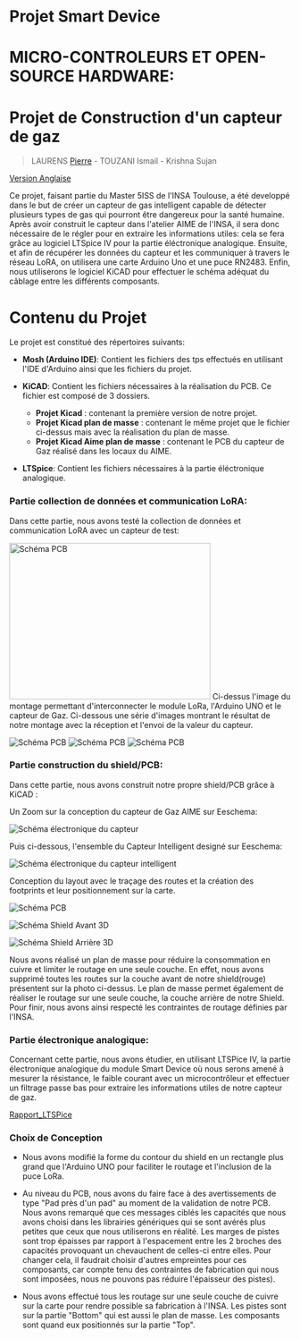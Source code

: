 
# Projet Smart Device
# MICRO-CONTROLEURS ET OPEN-SOURCE HARDWARE:
# Projet de Construction d'un capteur de gaz 
>LAURENS [Pierre](mailto:plaurens@etud.insa-toulouse.fr) - TOUZANI Ismail - Krishna Sujan


<a href="./README_EN.md">Version Anglaise</a>

Ce projet, faisant partie du Master 5ISS de l'INSA Toulouse, a été developpé dans le but de créer un capteur de gas intelligent capable de détecter plusieurs types de gas qui pourront être dangereux pour la santé humaine.
Après avoir construit le capteur dans l'atelier AIME de l'INSA, il sera donc nécessaire de le régler pour en extraire les informations utiles: cela se fera grâce au logiciel LTSpice IV pour la partie éléctronique analogique. Ensuite, et afin de récupérer les données du capteur et les communiquer à travers le réseau LoRA, on utilisera une carte Arduino Uno et une puce RN2483. Enfin, nous utiliserons le logiciel KiCAD pour effectuer le schéma adéquat du câblage entre les différents composants.

# Contenu du Projet
Le projet est constitué des répertoires suivants:
-   **Mosh (Arduino IDE)**: Contient les fichiers des tps effectués en utilisant l'IDE d'Arduino ainsi que les fichiers du projet.

-   **KiCAD**: Contient les fichiers nécessaires à la réalisation du PCB.
Ce fichier est composé de 3 dossiers.
    - **Projet Kicad** : contenant la première version de notre projet.
    - **Projet Kicad plan de masse** : contenant le même projet que le fichier ci-dessus mais avec la réalisation du plan de masse.
    - **Projet Kicad Aime plan de masse** : contenant le PCB du capteur de Gaz réalisé dans les locaux du AIME.

-   **LTSpice**: Contient les fichiers nécessaires à la partie éléctronique analogique.

  
### Partie collection de données et communication LoRA: 
Dans cette partie, nous avons testé la collection de données et communication LoRA avec un capteur de test:

<img width="360" height="280" src="Mosh/images_Mosh/image_mosh_final.jpg" title="Schéma PCB">
Ci-dessus l'image du montage permettant d'interconnecter le module LoRa, l'Arduino UNO et le capteur de Gaz.
Ci-dessous une série d'images montrant le résultat de notre montage avec la réception et l'envoi de la valeur du capteur.

![Schéma PCB](/Mosh/images_Mosh/result_pot_dernierevaleur.png)
![Schéma PCB](/Mosh/images_Mosh/Resultat_potentiometre.png)
![Schéma PCB](/Mosh/images_Mosh/valeur_internetthings.png)
### Partie construction du shield/PCB: 
Dans cette partie, nous avons construit notre propre shield/PCB grâce à KiCAD :

Un Zoom sur la conception du capteur de Gaz AIME sur Eeschema:

![Schéma électronique du capteur](/Kicad/Projet_Kicad_Aime_plan_masse/image_capteur.png)

Puis ci-dessous, l'ensemble du Capteur Intelligent designé sur Eeschema:

![Schéma électronique du capteur intelligent](/Kicad/Projet_Kicad_Aime_plan_masse/capture_Aime_capteur_Eeaschema.png)

Conception du layout avec le traçage des routes et la création des footprints et leur positionnement sur la carte.

![Schéma PCB](/Kicad/Projet_Kicad_Aime_plan_masse/PCB_final_Aime_Capteur_datasheet.png)

![Schéma Shield Avant 3D](/Kicad/Projet_Kicad_Aime_plan_masse/Shield_3D_final_Aime_Capteur_datasheet.png)

![Schéma Shield Arrière 3D](/Kicad/Projet_Kicad_Aime_plan_masse/Shield_3D_arriere_final_Aime_Capteur_datasheet.png)



Nous avons réalisé un plan de masse pour réduire la consommation en cuivre et limiter le routage en une seule couche. En effet, nous avons  supprimé toutes les routes sur la couche avant de notre shield(rouge) présentent sur la photo ci-dessus.
Le plan de masse permet également de réaliser le routage sur une seule couche, la couche arrière  de notre Shield. Pour finir, nous avons ainsi respecté les contraintes de routage définies par l'INSA.

### Partie électronique analogique: 
Concernant cette partie, nous avons étudier, en utilisant LTSPice IV, la partie électronique analogique du module Smart Device où nous serons amené à mesurer la résistance, le faible courant avec un microcontrôleur et effectuer un filtrage passe bas pour extraire les informations utiles de notre capteur de gaz. 

<a href="/LTspice/UF_Smart_Device_ Partie_analogique_avec_LTSpice_IV.pdf">Rapport_LTSPice</a>


### Choix de Conception

 - Nous avons modifié la forme du contour du shield en un rectangle plus grand que l'Arduino UNO pour faciliter le routage et l'inclusion de la puce LoRa.

- Au niveau du PCB, nous avons du faire face à des avertissements de type "Pad près d'un pad" au moment de la validation de notre PCB. Nous avons remarqué que ces messages ciblés les capacités que nous avons choisi dans les librairies génériques qui se sont avérés plus petites que ceux que nous utiliserons en réalité. Les marges de pistes sont trop épaisses par rapport à l'espacement entre les 2 broches des capacités provoquant un chevauchent de celles-ci entre elles. Pour changer cela, il faudrait choisir d'autres empreintes pour ces composants, car compte tenu des contraintes de fabrication qui nous sont imposées, nous ne pouvons pas réduire l'épaisseur des pistes). 

- Nous avons effectué tous les routage sur une seule couche de cuivre sur la carte pour rendre possible sa fabrication à l'INSA. Les pistes sont sur la partie "Bottom" qui est aussi le plan de masse. Les composants sont quand eux positionnés sur la partie "Top".
